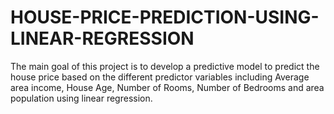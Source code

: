 # HOUSE-PRICE-PREDICTION-USING-LINEAR-REGRESSION
The main goal of this project is to develop a predictive model to predict the house price based on the different predictor variables including Average area income, House Age, Number of Rooms, Number of Bedrooms and area population using linear regression.
